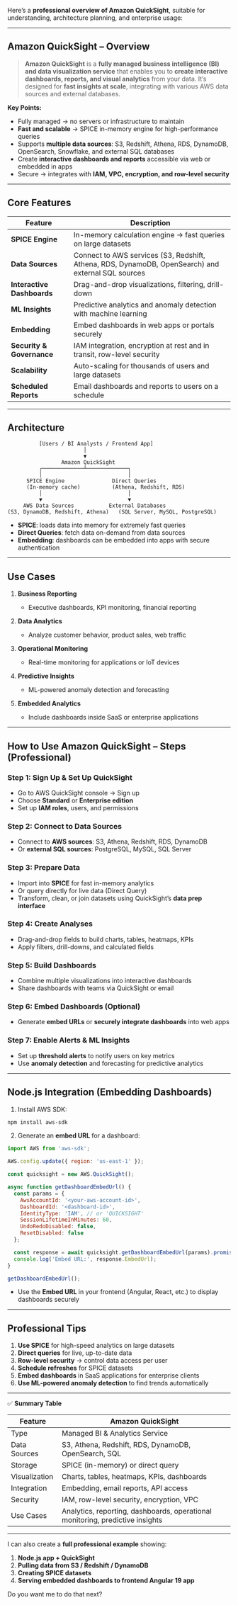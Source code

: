 Here’s a **professional overview of Amazon QuickSight**, suitable for understanding, architecture planning, and enterprise usage:

---

## **Amazon QuickSight – Overview**

> **Amazon QuickSight** is a **fully managed business intelligence (BI) and data visualization service** that enables you to **create interactive dashboards, reports, and visual analytics** from your data.
> It’s designed for **fast insights at scale**, integrating with various AWS data sources and external databases.

**Key Points:**

* Fully managed → no servers or infrastructure to maintain
* **Fast and scalable** → SPICE in-memory engine for high-performance queries
* Supports **multiple data sources**: S3, Redshift, Athena, RDS, DynamoDB, OpenSearch, Snowflake, and external SQL databases
* Create **interactive dashboards and reports** accessible via web or embedded in apps
* Secure → integrates with **IAM, VPC, encryption, and row-level security**

---

## **Core Features**

| Feature                    | Description                                                                                        |
| -------------------------- | -------------------------------------------------------------------------------------------------- |
| **SPICE Engine**           | In-memory calculation engine → fast queries on large datasets                                      |
| **Data Sources**           | Connect to AWS services (S3, Redshift, Athena, RDS, DynamoDB, OpenSearch) and external SQL sources |
| **Interactive Dashboards** | Drag-and-drop visualizations, filtering, drill-down                                                |
| **ML Insights**            | Predictive analytics and anomaly detection with machine learning                                   |
| **Embedding**              | Embed dashboards in web apps or portals securely                                                   |
| **Security & Governance**  | IAM integration, encryption at rest and in transit, row-level security                             |
| **Scalability**            | Auto-scaling for thousands of users and large datasets                                             |
| **Scheduled Reports**      | Email dashboards and reports to users on a schedule                                                |

---

## **Architecture**

```
          [Users / BI Analysts / Frontend App]
                        │
                        ▼
                 Amazon QuickSight
          ┌─────────────┴─────────────┐
          │                           │
      SPICE Engine               Direct Queries
      (In-memory cache)          (Athena, Redshift, RDS)
          │                           │
          ▼                           ▼
     AWS Data Sources           External Databases
(S3, DynamoDB, Redshift, Athena)   (SQL Server, MySQL, PostgreSQL)
```

* **SPICE**: loads data into memory for extremely fast queries
* **Direct Queries**: fetch data on-demand from data sources
* **Embedding**: dashboards can be embedded into apps with secure authentication

---

## **Use Cases**

1. **Business Reporting**

   * Executive dashboards, KPI monitoring, financial reporting
2. **Data Analytics**

   * Analyze customer behavior, product sales, web traffic
3. **Operational Monitoring**

   * Real-time monitoring for applications or IoT devices
4. **Predictive Insights**

   * ML-powered anomaly detection and forecasting
5. **Embedded Analytics**

   * Include dashboards inside SaaS or enterprise applications

---

## **How to Use Amazon QuickSight – Steps (Professional)**

### **Step 1: Sign Up & Set Up QuickSight**

* Go to AWS QuickSight console → Sign up
* Choose **Standard** or **Enterprise edition**
* Set up **IAM roles**, users, and permissions

### **Step 2: Connect to Data Sources**

* Connect to **AWS sources**: S3, Athena, Redshift, RDS, DynamoDB
* Or **external SQL sources**: PostgreSQL, MySQL, SQL Server

### **Step 3: Prepare Data**

* Import into **SPICE** for fast in-memory analytics
* Or query directly for live data (Direct Query)
* Transform, clean, or join datasets using QuickSight’s **data prep interface**

### **Step 4: Create Analyses**

* Drag-and-drop fields to build charts, tables, heatmaps, KPIs
* Apply filters, drill-downs, and calculated fields

### **Step 5: Build Dashboards**

* Combine multiple visualizations into interactive dashboards
* Share dashboards with teams via QuickSight or email

### **Step 6: Embed Dashboards (Optional)**

* Generate **embed URLs** or **securely integrate dashboards** into web apps

### **Step 7: Enable Alerts & ML Insights**

* Set up **threshold alerts** to notify users on key metrics
* Use **anomaly detection** and forecasting for predictive analytics

---

## **Node.js Integration (Embedding Dashboards)**

1. Install AWS SDK:

```bash
npm install aws-sdk
```

2. Generate an **embed URL** for a dashboard:

```javascript
import AWS from 'aws-sdk';

AWS.config.update({ region: 'us-east-1' });

const quicksight = new AWS.QuickSight();

async function getDashboardEmbedUrl() {
  const params = {
    AwsAccountId: '<your-aws-account-id>',
    DashboardId: '<dashboard-id>',
    IdentityType: 'IAM', // or 'QUICKSIGHT'
    SessionLifetimeInMinutes: 60,
    UndoRedoDisabled: false,
    ResetDisabled: false
  };

  const response = await quicksight.getDashboardEmbedUrl(params).promise();
  console.log('Embed URL:', response.EmbedUrl);
}

getDashboardEmbedUrl();
```

* Use the **Embed URL** in your frontend (Angular, React, etc.) to display dashboards securely

---

## **Professional Tips**

1. **Use SPICE** for high-speed analytics on large datasets
2. **Direct queries** for live, up-to-date data
3. **Row-level security** → control data access per user
4. **Schedule refreshes** for SPICE datasets
5. **Embed dashboards** in SaaS applications for enterprise clients
6. **Use ML-powered anomaly detection** to find trends automatically

---

✅ **Summary Table**

| Feature       | Amazon QuickSight                                                             |
| ------------- | ----------------------------------------------------------------------------- |
| Type          | Managed BI & Analytics Service                                                |
| Data Sources  | S3, Athena, Redshift, RDS, DynamoDB, OpenSearch, SQL                          |
| Storage       | SPICE (in-memory) or direct query                                             |
| Visualization | Charts, tables, heatmaps, KPIs, dashboards                                    |
| Integration   | Embedding, email reports, API access                                          |
| Security      | IAM, row-level security, encryption, VPC                                      |
| Use Cases     | Analytics, reporting, dashboards, operational monitoring, predictive insights |

---

I can also create a **full professional example** showing:

1. **Node.js app + QuickSight**
2. **Pulling data from S3 / Redshift / DynamoDB**
3. **Creating SPICE datasets**
4. **Serving embedded dashboards to frontend Angular 19 app**

Do you want me to do that next?
